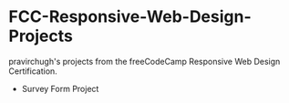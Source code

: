 # FCC-Responsive-Web-Design-Projects
pravirchugh's projects from the freeCodeCamp Responsive Web Design Certification.
- Survey Form Project
